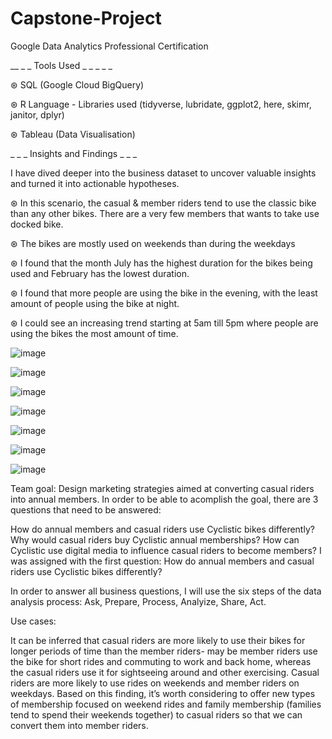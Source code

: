 # Capstone-Project
Google Data Analytics Professional Certification 

__ _ _ Tools Used _ _ _ _ _

⊛ SQL (Google Cloud BigQuery) 

⊛ R Language - Libraries used (tidyverse, lubridate, ggplot2, here, skimr, janitor, dplyr) 

⊛ Tableau (Data Visualisation) 


 _  _  _ Insights and Findings _  _  _ 
 
 I have dived deeper into the business dataset to uncover valuable insights and turned it into actionable hypotheses. 

 ⊛ In this scenario, the casual & member riders tend to use the classic bike than any other bikes. There are a very few members that wants to take use docked bike.  

 ⊛ The bikes are mostly used on weekends than during the weekdays 

 ⊛ I found that the month July has the highest duration for the bikes being used and February has the lowest duration. 

 ⊛ I found that more people are using the bike in the evening, with the least amount of people using the bike at night. 

 ⊛ I could see an increasing trend starting at 5am till 5pm where people are using the bikes the most amount of time.
 
 
![image](https://user-images.githubusercontent.com/90139229/179272266-dee62488-27f1-45ab-8794-44de82cdcd8d.png)

![image](https://user-images.githubusercontent.com/90139229/179272534-456149aa-e868-4e86-a8f5-294d8990afd5.png)

![image](https://user-images.githubusercontent.com/90139229/179273209-ed18aff3-35d7-4f4d-a222-c404f052f022.png)

![image](https://user-images.githubusercontent.com/90139229/179273372-46645d3c-35de-4cc2-848f-f8ef1cd1a43b.png)

![image](https://user-images.githubusercontent.com/90139229/179273490-5eecf30a-62ec-461c-95e6-f35749ee6e73.png)

![image](https://user-images.githubusercontent.com/90139229/179273581-120a244c-46fd-41b3-92e5-6ce01f912d88.png)

![image](https://user-images.githubusercontent.com/90139229/179273861-1c6fbe38-84b7-4385-9601-138872b36aaa.png)


Team goal: Design marketing strategies aimed at converting casual riders into annual members. In order to be able to acomplish the goal, there are 3 questions that need to be answered:

How do annual members and casual riders use Cyclistic bikes differently?
Why would casual riders buy Cyclistic annual memberships?
How can Cyclistic use digital media to influence casual riders to become members?
I was assigned with the first question: How do annual members and casual riders use Cyclistic bikes differently?

In order to answer all business questions, I will use the six steps of the data analysis process: Ask, Prepare, Process, Analyize, Share, Act.

Use cases: 

It can be inferred that casual riders are more likely to use their bikes for longer periods of time than the member riders- may be member riders use the bike for short rides and commuting to work and back home, whereas the casual riders use it for sightseeing around and other exercising. Casual riders are more likely to use rides on weekends and member riders on weekdays. Based on this finding, it’s worth considering to offer new types of membership focused on weekend rides and family membership (families tend to spend their weekends together) to casual riders so that we can convert them into member riders.
